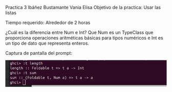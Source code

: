 Practica 3
Ibáñez Bustamante Vania Elisa
Objetivo de la practica:
Usar las listas


Tiempo requerido:
Alrededor de 2 horas

¿Cuál es la diferencia entre Num e Int?
Que Num es un TypeClass que proporciona operaciones aritméticas básicas para tipos numéricos e Int es un tipo de dato que representa enteros.



Captura de pantalla del prompt:

![Captura](https://github.com/vaniaib/Estructuras-Discretas/blob/main/Practica3/Captura%20p3.png?raw=true)